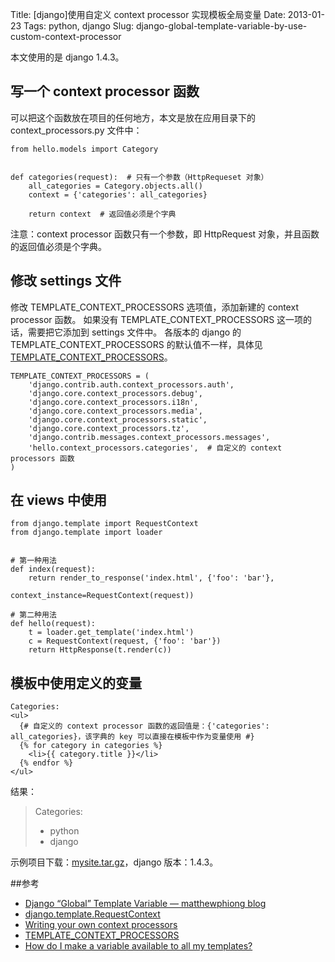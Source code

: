 Title: [django]使用自定义 context processor 实现模板全局变量
Date: 2013-01-23
Tags: python, django
Slug: django-global-template-variable-by-use-custom-context-processor


本文使用的是 django 1.4.3。


## 写一个 context processor 函数

可以把这个函数放在项目的任何地方，本文是放在应用目录下的 context\_processors.py 文件中：

    from hello.models import Category


    def categories(request):  # 只有一个参数（HttpRequeset 对象）
        all_categories = Category.objects.all()
        context = {'categories': all_categories}

        return context  # 返回值必须是个字典

注意：context processor 函数只有一个参数，即 HttpRequest 对象，并且函数的返回值必须是个字典。

## 修改 settings 文件

修改 TEMPLATE\_CONTEXT\_PROCESSORS 选项值，添加新建的 context processor 函数。
如果没有 TEMPLATE\_CONTEXT\_PROCESSORS 这一项的话，需要把它添加到 settings 文件中。
各版本的 django 的 TEMPLATE\_CONTEXT\_PROCESSORS 的默认值不一样，具体见 [TEMPLATE\_CONTEXT\_PROCESSORS](https://docs.djangoproject.com/en/1.4/ref/settings/#template-context-processors)。

    TEMPLATE_CONTEXT_PROCESSORS = (
        'django.contrib.auth.context_processors.auth',
        'django.core.context_processors.debug',
        'django.core.context_processors.i18n',
        'django.core.context_processors.media',
        'django.core.context_processors.static',
        'django.core.context_processors.tz',
        'django.contrib.messages.context_processors.messages',
        'hello.context_processors.categories',  # 自定义的 context processors 函数
    )

## 在 views 中使用

    from django.template import RequestContext
    from django.template import loader


    # 第一种用法
    def index(request):
        return render_to_response('index.html', {'foo': 'bar'},
                                  context_instance=RequestContext(request))

    # 第二种用法
    def hello(request):
        t = loader.get_template('index.html')
        c = RequestContext(request, {'foo': 'bar'})
        return HttpResponse(t.render(c))

## 模板中使用定义的变量

    Categories:
    <ul>
      {# 自定义的 context processor 函数的返回值是：{'categories': all_categories}，该字典的 key 可以直接在模板中作为变量使用 #}
      {% for category in categories %}
        <li>{{ category.title }}</li>
      {% endfor %}
    </ul>

结果：

> Categories:
>
>    * python
>    * django

示例项目下载：[mysite.tar.gz](/static/downloads/2013.01.23.mysite.tar.gz)，django 版本：1.4.3。


##参考

* [Django “Global” Template Variable — matthewphiong blog](http://matthewphiong.com/django-global-template-variable)
* [django.template.RequestContext](https://docs.djangoproject.com/en/dev/ref/templates/api/#django.template.RequestContext)
* [Writing your own context processors](https://docs.djangoproject.com/en/dev/ref/templates/api/#writing-your-own-context-processors)
* [TEMPLATE\_CONTEXT\_PROCESSORS](https://docs.djangoproject.com/en/1.4/ref/settings/#template-context-processors)
* [How do I make a variable available to all my templates?](https://docs.djangoproject.com/en/dev/faq/usage/#how-do-i-make-a-variable-available-to-all-my-templates)
